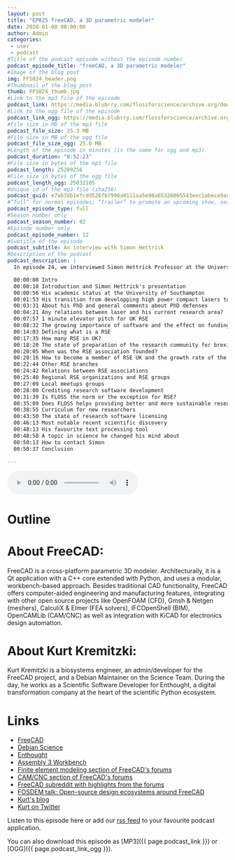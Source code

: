 ```yaml
---
layout: post
title: "EP025 freeCAD, a 3D parametric modeler"
date: 2020-01-08 00:00:00
author: Admin
categories: 
 - user
 - podcast
#Title of the podcast episode without the episode number
podcast_episode_title: "freeCAD, a 3D parametric modeler"
#Image of the blog post
img: FFS024_header.png
#Thumbnail of the blog post
thumb: FFS024_thumb.jpg
#Link to the mp3 file of the episode
podcast_link: https://media.blubrry.com/flossforscience/archive.org/download/ffsep024ukrse/FFS_EP024_UK_RSE.mp3
#Link to the ogg file of the episode
podcast_link_ogg: https://media.blubrry.com/flossforscience/archive.org/download/ffsep024ukrse/FFS_EP024_UK_RSE.ogg
#File size in MB of the mp3 file
podcast_file_size: 25.3 MB
#File size in MB of the ogg file
podcast_file_size_ogg: 25.0 MB
#Length of the episode in minutes (is the same for ogg and mp3)
podcast_duration: "0:52:23"
#File size in bytes of the mp3 file
podcast_length: 25289256
#File size in bytes of the ogg file
podcast_length_ogg: 25032105
#Unique id of the mp3 file (sha256)
podcast_guid: e7ab7db1efcdd526fb7990a0111aa5e98a65326065543eec1abece9ad6e2a127
#“full” for normal episodes; “trailer” to promote an upcoming show, season, or episode; or “bonus” for extra content related to a show, season, or episode.
podcast_episode_type: full
#Season number only
podcast_season_number: 02
#Episode number only
podcast_episode_number: 12
#Subtitle of the episode 
podcast_subtitle: An interview with Simon Hettrick
#Description of the podcast
podcast_description: |
  In episode 24, we interviewed Simon Hettrick Professor at the University of Southampton in the UK. We started the discussion with him by asking about his transition from deveoppin high-power lasers to founding the research software engineers (RSE) association and how his experiences got him in his current position. We then discussed about the roles of RSE in research and how funding for RSE evolved over the past. The discussion went on about the RSE association, its growth over time, branches in other countries and local events. We discussed that the relation between FLOSS and more sustainable research software is not always clear and more work is needed in that area. After talking with him about the lack of sufficient preparation that students receives during their undergrad studies in regard to the tools needed to tackle research software development we finished with our usual quick questions. 

  00:00:00 Intro
  00:00:18 Introduction and Simon Hettrick's presentation
  00:00:56 His academic status at the University of Southampton
  00:01:53 His transition from developping high power compact lasers to RSE
  00:03:31 About his PhD and general comments about PhD defenses
  00:04:21 Any relations between laser and his current research area?
  00:07:57 1 minute elevator pitch for UK RSE
  00:08:32 The growing importance of software and the effect on funding
  00:14:03 Defining what is a RSE
  00:17:35 How many RSE in UK?
  00:18:20 The state of preparation of the research community for brexit
  00:20:05 When was the RSE association founded?
  00:20:16 How to become a member of RSE UK and the growth rate of the association
  00:22:44 Other RSE branches
  00:24:42 Relations between RSE associations
  00:25:40 Regional RSE organizations and RSE groups
  00:27:09 Local meetups groups
  00:28:00 Crediting research software development
  00:31:39 Is FLOSS the norm or the exception for RSE?
  00:35:09 Does FLOSS helps providing better and more sustainable research software? 
  00:38:55 Curriculum for new researchers
  00:43:50 The state of research software licensing
  00:46:13 Most notable recent scientific discovery
  00:48:13 His favourite text processing tool
  00:48:58 A topic in science he changed his mind about
  00:50:13 How to contact Simon
  00:50:37 Conclusion

---
```


<audio controls>
  <source src="{{ page.podcast_link_ogg }}" type="audio/ogg">
  <source src="{{ page.podcast_link }}" type="audio/mpeg">
Your browser does not support the audio element.
</audio>

# Outline


# About FreeCAD:

FreeCAD is a cross-platform parametric 3D modeler. Architecturally, it is a Qt application with a C++ core extended with Python, and uses a modular, workbench-based approach. Besides traditional CAD functionality, FreeCAD offers computer-aided engineering and manufacturing features, integrating with other open source projects like OpenFOAM (CFD), Gmsh & Netgen (meshers), CalculiX & Elmer (FEA solvers), IFCOpenShell (BIM), OpenCAMLib (CAM/CNC) as well as integration with KiCAD for electronics design automation.

# About Kurt Kremitzki:

Kurt Kremitzki is a biosystems engineer, an admin/developer for the FreeCAD project, and a Debian Maintainer on the Science Team. During the day, he works as a Scientific Software Developer for Enthought, a digital transformation company at the heart of the scientific Python ecosystem.

# Links

* [FreeCAD](https://www.freecadweb.org)
* [Debian Science](https://wiki.debian.org/DebianScience)
* [Enthought](https://www.enthought.com/)
* [Assembly 3 Workbench](https://github.com/realthunder/FreeCAD_assembly3)
* [Finite element modeling section of FreeCAD's forums](https://forum.freecadweb.org/viewforum.php?f=18)
* [CAM/CNC section of FreeCAD's forums](https://forum.freecadweb.org/viewforum.php?f=15)
* [FreeCAD subreddit with highlights from the forums](https://www.reddit.com/r/FreeCAD)
* [FOSDEM talk: Open-source design ecosystems around FreeCAD](https://fosdem.org/2020/schedule/event/freecad/)
* [Kurt's blog](https://www.kwk.systems/blog/)
* [Kurt on Twitter](https://www.twitter.com/thekurtwk)


Listen to this episode here or add our [rss feed](https://flossforscience.com/feed.xml) to your favourite podcast application. 

You can also download this episode as [MP3]({{ page.podcast_link }}) or [OGG]({{ page.podcast_link_ogg }}). 

